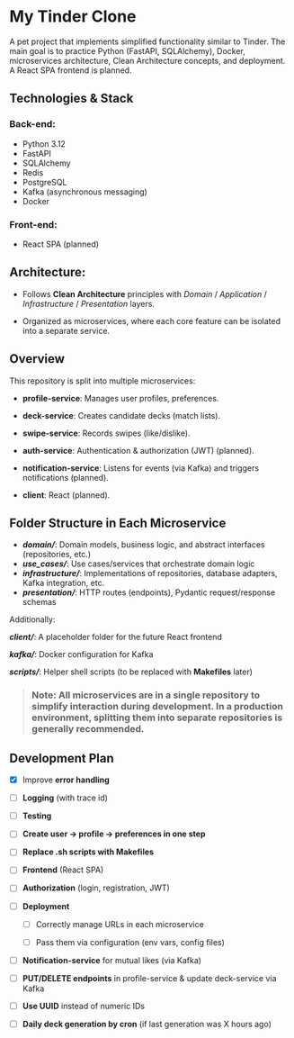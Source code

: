 # My Tinder Clone

A pet project that implements simplified functionality similar to Tinder. The main goal is to practice Python (FastAPI, SQLAlchemy), Docker, microservices architecture, Clean Architecture concepts, and deployment. A React SPA frontend is planned.

## Technologies & Stack
### Back-end:

- Python 3.12
- FastAPI
- SQLAlchemy
- Redis
- PostgreSQL
- Kafka (asynchronous messaging)
- Docker

### Front-end:
- React SPA (planned)

## Architecture:

- Follows **Clean Architecture** principles with *Domain* / *Application* / *Infrastructure* / *Presentation* layers.

- Organized as microservices, where each core feature can be isolated into a separate service.

## Overview
This repository is split into multiple microservices:

- **profile-service**: Manages user profiles, preferences.

- **deck-service**: Creates candidate decks (match lists).

- **swipe-service**: Records swipes (like/dislike).

- **auth-service**: Authentication & authorization (JWT) (planned).

- **notification-service**: Listens for events (via Kafka) and triggers notifications (planned).

- **client**: React (planned).


## Folder Structure in Each Microservice

-  **_domain/_**: Domain models, business logic, and abstract interfaces (repositories, etc.)
-  **_use_cases/_**: Use cases/services that orchestrate domain logic
-  **_infrastructure/_**: Implementations of repositories, database adapters, Kafka integration, etc.
-  **_presentation/_**: HTTP routes (endpoints), Pydantic request/response schemas

Additionally:

**_client/_**: A placeholder folder for the future React frontend

**_kafka/_**: Docker configuration for Kafka

**_scripts/_**: Helper shell scripts (to be replaced with **Makefiles** later)



> ### Note: All microservices are in a single repository to simplify interaction during development. In a production environment, splitting them into separate repositories is generally recommended.





## Development Plan

 - [x] Improve **error handling**

 - [ ] **Logging** (with trace id)

 - [ ] **Testing**

 - [ ] **Create user → profile → preferences in one step**

 - [ ] **Replace .sh scripts with Makefiles**

 - [ ] **Frontend** (React SPA)

 - [ ] **Authorization** (login, registration, JWT)

 - [ ] **Deployment**

    - [ ] Correctly manage URLs in each microservice

    - [ ] Pass them via configuration (env vars, config files)

 - [ ] **Notification-service** for mutual likes (via Kafka)

 - [ ] **PUT/DELETE endpoints** in profile-service & update deck-service via Kafka

 - [ ] **Use UUID** instead of numeric IDs

 - [ ] **Daily deck generation by cron** (if last generation was X hours ago)
